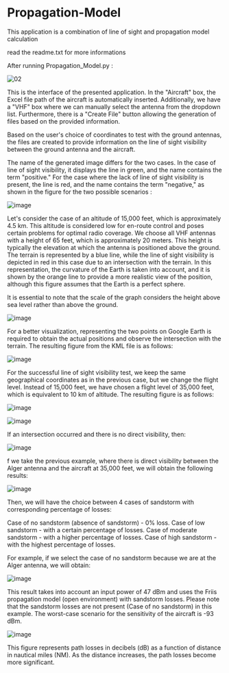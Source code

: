 # Propagation-Model
This application is a combination of line of sight and propagation model calculation 

read the readme.txt for more informations 

After running Propagation_Model.py :

![02](https://github.com/Ahmed-Khodja/Propagation-Model/assets/100228452/f125611f-af6a-4fc0-ac33-22bc1e7be718)

This is the interface of the presented application. In the "Aircraft" box, the Excel file path of the aircraft is automatically inserted. Additionally, we have a "VHF" box where we can manually select the antenna from the dropdown list. Furthermore, there is a "Create File" button allowing the generation of files based on the provided information.

Based on the user's choice of coordinates to test with the ground antennas, the files are created to provide information on the line of sight visibility between the ground antenna and the aircraft.

The name of the generated image differs for the two cases. In the case of line of sight visibility, it displays the line in green, and the name contains the term "positive." For the case where the lack of line of sight visibility is present, the line is red, and the name contains the term "negative," as shown in the figure for the two possible scenarios :

![image](https://github.com/Ahmed-Khodja/Propagation-Model/assets/100228452/c6fb7fa5-5560-49d9-95a0-a6ed46c5a8dc)

Let's consider the case of an altitude of 15,000 feet, which is approximately 4.5 km. This altitude is considered low for en-route control and poses certain problems for optimal radio coverage. 
We choose all VHF antennas with a height of 65 feet, which is approximately 20 meters. This height is typically the elevation at which the antenna is positioned above the ground.
The terrain is represented by a blue line, while the line of sight visibility is depicted in red in this case due to an intersection with the terrain. In this representation, the curvature of the Earth is taken into account, and it is shown by the orange line to provide a more realistic view of the position, although this figure assumes that the Earth is a perfect sphere.

It is essential to note that the scale of the graph considers the height above sea level rather than above the ground. 

![image](https://github.com/Ahmed-Khodja/Propagation-Model/assets/100228452/6a435514-5f7e-4cba-8d99-1751b6577241)

For a better visualization, representing the two points on Google Earth is required to obtain the actual positions and observe the intersection with the terrain. The resulting figure from the KML file is as follows:

![image](https://github.com/Ahmed-Khodja/Propagation-Model/assets/100228452/ad71e742-6f4a-4a4d-870d-1ee90d16de32)

For the successful line of sight visibility test, we keep the same geographical coordinates as in the previous case, but we change the flight level. Instead of 15,000 feet, we have chosen a flight level of 35,000 feet, which is equivalent to 10 km of altitude. The resulting figure is as follows: 

![image](https://github.com/Ahmed-Khodja/Propagation-Model/assets/100228452/b6428398-50dd-4ad5-8f3a-5b3f299d653e)

![image](https://github.com/Ahmed-Khodja/Propagation-Model/assets/100228452/83a905d5-df64-4203-84a3-68b37b259178)


If an intersection occurred and there is no direct visibility, then:

![image](https://github.com/Ahmed-Khodja/Propagation-Model/assets/100228452/36901356-2902-4f65-9d5b-8004767a04e9)

f we take the previous example, where there is direct visibility between the Alger antenna and the aircraft at 35,000 feet, we will obtain the following results:

![image](https://github.com/Ahmed-Khodja/Propagation-Model/assets/100228452/f175c148-f466-45fe-b74a-730179bb878c)

Then, we will have the choice between 4 cases of sandstorm with corresponding percentage of losses:

Case of no sandstorm (absence of sandstorm) - 0% loss.
Case of low sandstorm - with a certain percentage of losses.
Case of moderate sandstorm - with a higher percentage of losses.
Case of high sandstorm - with the highest percentage of losses.

For example, if we select the case of no sandstorm because we are at the Alger antenna, we will obtain: 

![image](https://github.com/Ahmed-Khodja/Propagation-Model/assets/100228452/e0c9c81a-e214-4b23-b8f8-68b8e73c0629)

This result takes into account an input power of 47 dBm and uses the Friis propagation model (open environment) with sandstorm losses. Please note that the sandstorm losses are not present (Case of no sandstorm) in this example. The worst-case scenario for the sensitivity of the aircraft is -93 dBm.

![image](https://github.com/Ahmed-Khodja/Propagation-Model/assets/100228452/1055b6bb-0888-4773-a55c-e22c365e9a40)

This figure represents path losses in decibels (dB) as a function of distance in nautical miles (NM). As the distance increases, the path losses become more significant.

